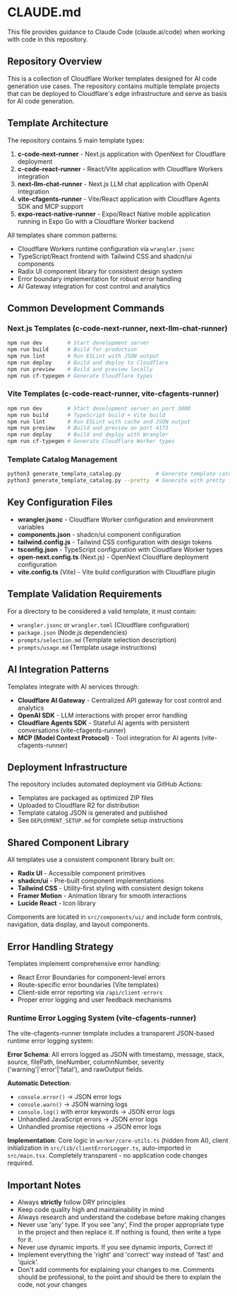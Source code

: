 # CLAUDE.md

This file provides guidance to Claude Code (claude.ai/code) when working with code in this repository.

## Repository Overview

This is a collection of Cloudflare Worker templates designed for AI code generation use cases. The repository contains multiple template projects that can be deployed to Cloudflare's edge infrastructure and serve as basis for AI code generation.

## Template Architecture

The repository contains 5 main template types:

1. **c-code-next-runner** - Next.js application with OpenNext for Cloudflare deployment
2. **c-code-react-runner** - React/Vite application with Cloudflare Workers integration  
3. **next-llm-chat-runner** - Next.js LLM chat application with OpenAI integration
4. **vite-cfagents-runner** - Vite/React application with Cloudflare Agents SDK and MCP support
5. **expo-react-native-runner** - Expo/React Native mobile application running in Expo Go with a Cloudflare Worker backend

All templates share common patterns:
- Cloudflare Workers runtime configuration via `wrangler.jsonc`
- TypeScript/React frontend with Tailwind CSS and shadcn/ui components
- Radix UI component library for consistent design system
- Error boundary implementation for robust error handling
- AI Gateway integration for cost control and analytics

## Common Development Commands

### Next.js Templates (c-code-next-runner, next-llm-chat-runner)
```bash
npm run dev        # Start development server
npm run build      # Build for production  
npm run lint       # Run ESLint with JSON output
npm run deploy     # Build and deploy to Cloudflare
npm run preview    # Build and preview locally
npm run cf-typegen # Generate Cloudflare types
```

### Vite Templates (c-code-react-runner, vite-cfagents-runner)  
```bash
npm run dev        # Start development server on port 3000
npm run build      # TypeScript build + Vite build
npm run lint       # Run ESLint with cache and JSON output
npm run preview    # Build and preview on port 4173
npm run deploy     # Build and deploy with Wrangler
npm run cf-typegen # Generate Cloudflare Worker types
```

### Template Catalog Management
```bash
python3 generate_template_catalog.py           # Generate template catalog
python3 generate_template_catalog.py --pretty  # Generate with pretty formatting
```

## Key Configuration Files

- **wrangler.jsonc** - Cloudflare Worker configuration and environment variables
- **components.json** - shadcn/ui component configuration  
- **tailwind.config.js** - Tailwind CSS configuration with design tokens
- **tsconfig.json** - TypeScript configuration with Cloudflare Worker types
- **open-next.config.ts** (Next.js) - OpenNext Cloudflare deployment configuration
- **vite.config.ts** (Vite) - Vite build configuration with Cloudflare plugin

## Template Validation Requirements

For a directory to be considered a valid template, it must contain:
- `wrangler.jsonc` or `wrangler.toml` (Cloudflare configuration)
- `package.json` (Node.js dependencies)
- `prompts/selection.md` (Template selection description)
- `prompts/usage.md` (Template usage instructions)

## AI Integration Patterns

Templates integrate with AI services through:
- **Cloudflare AI Gateway** - Centralized API gateway for cost control and analytics
- **OpenAI SDK** - LLM interactions with proper error handling
- **Cloudflare Agents SDK** - Stateful AI agents with persistent conversations (vite-cfagents-runner)
- **MCP (Model Context Protocol)** - Tool integration for AI agents (vite-cfagents-runner)

## Deployment Infrastructure

The repository includes automated deployment via GitHub Actions:
- Templates are packaged as optimized ZIP files
- Uploaded to Cloudflare R2 for distribution
- Template catalog JSON is generated and published
- See `DEPLOYMENT_SETUP.md` for complete setup instructions

## Shared Component Library

All templates use a consistent component library built on:
- **Radix UI** - Accessible component primitives
- **shadcn/ui** - Pre-built component implementations
- **Tailwind CSS** - Utility-first styling with consistent design tokens
- **Framer Motion** - Animation library for smooth interactions
- **Lucide React** - Icon library

Components are located in `src/components/ui/` and include form controls, navigation, data display, and layout components.

## Error Handling Strategy

Templates implement comprehensive error handling:
- React Error Boundaries for component-level errors
- Route-specific error boundaries (Vite templates)
- Client-side error reporting via `/api/client-errors`
- Proper error logging and user feedback mechanisms

### Runtime Error Logging System (vite-cfagents-runner)

The vite-cfagents-runner template includes a transparent JSON-based runtime error logging system:

**Error Schema**: All errors logged as JSON with timestamp, message, stack, source, filePath, lineNumber, columnNumber, severity ('warning'|'error'|'fatal'), and rawOutput fields.

**Automatic Detection**: 
- `console.error()` → JSON error logs
- `console.warn()` → JSON warning logs  
- `console.log()` with error keywords → JSON error logs
- Unhandled JavaScript errors → JSON error logs
- Unhandled promise rejections → JSON error logs

**Implementation**: Core logic in `worker/core-utils.ts` (hidden from AI), client initialization in `src/lib/clientErrorLogger.ts`, auto-imported in `src/main.tsx`. Completely transparent - no application code changes required.

## Important Notes
- Always **strictly** follow DRY principles
- Keep code quality high and maintainability in mind
- Always research and understand the codebase before making changes
- Never use 'any' type. If you see 'any', Find the proper appropriate type in the project and then replace it. If nothing is found, then write a type for it. 
- Never use dynamic imports. If you see dynamic imports, Correct it!
- Implement everything the 'right' and 'correct' way instead of 'fast' and 'quick'.
- Don't add comments for explaining your changes to me. Comments should be professional, to the point and should be there to explain the code, not your changes
